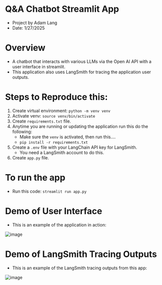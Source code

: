 # Q&A Chatbot Streamlit App
* Project by Adam Lang
* Date: 1/27/2025


# Overview
* A chatbot that interacts with various LLMs via the Open AI API with a user interface in streamlit.
* This application also uses LangSmith for tracing the application user outputs. 



# Steps to Reproduce this:
1. Create virtual environment: `python -m venv venv`
2. Activate venv: `source venv/bin/activate`
3. Create `requirements.txt` file.
4. Anytime you are running or updating the application run this do the following:
   * Make sure the `venv` is activated, then run this....
   *  `pip install -r requirements.txt`
5. Create a `.env` file with your LangChain API key for LangSmith.
   * You need a LangSmith account to do this. 
6. Create `app.py` file.


# To run the app
* Run this code: `streamlit run app.py`


# Demo of User Interface
* This is an example of the application in action:

![image](https://github.com/user-attachments/assets/9eb361f7-1ab6-4b80-b5f8-ffc611e80bbe)


# Demo of LangSmith Tracing Outputs
* This is an example of the LangSmith tracing outputs from this app:

![image](https://github.com/user-attachments/assets/cff4f83b-6805-41b9-beb3-13df6a490b70)
